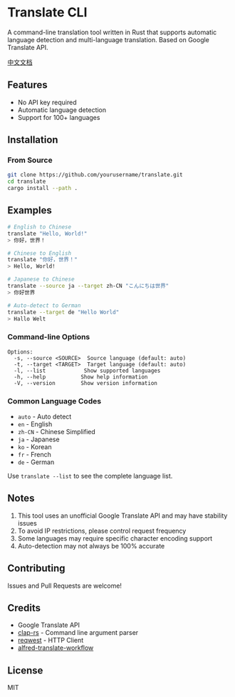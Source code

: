 # Translate CLI

A command-line translation tool written in Rust that supports automatic language detection and multi-language translation. Based on Google Translate API.

[中文文档](./README_zh.md)

## Features

- No API key required
- Automatic language detection
- Support for 100+ languages

## Installation

### From Source

```bash
git clone https://github.com/yourusername/translate.git
cd translate
cargo install --path .
```

## Examples

```bash
# English to Chinese
translate "Hello, World!"
> 你好，世界！

# Chinese to English
translate "你好，世界！"
> Hello, World!

# Japanese to Chinese
translate --source ja --target zh-CN "こんにちは世界"
> 你好世界

# Auto-detect to German
translate --target de "Hello World"
> Hallo Welt
```

### Command-line Options

```
Options:
  -s, --source <SOURCE>  Source language (default: auto)
  -t, --target <TARGET>  Target language (default: auto)
  -l, --list            Show supported languages
  -h, --help           Show help information
  -V, --version        Show version information
```

### Common Language Codes

- `auto` - Auto detect
- `en` - English
- `zh-CN` - Chinese Simplified
- `ja` - Japanese
- `ko` - Korean
- `fr` - French
- `de` - German

Use `translate --list` to see the complete language list.

## Notes

1. This tool uses an unofficial Google Translate API and may have stability issues
2. To avoid IP restrictions, please control request frequency
3. Some languages may require specific character encoding support
4. Auto-detection may not always be 100% accurate

## Contributing

Issues and Pull Requests are welcome!

## Credits

- Google Translate API
- [clap-rs](https://github.com/clap-rs/clap) - Command line argument parser
- [reqwest](https://github.com/seanmonstar/reqwest) - HTTP Client
- [alfred-translate-workflow](https://github.com/meshchaninov/alfred-translate-workflow)

## License

MIT
